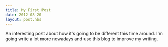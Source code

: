 ```yaml
---
title: My First Post
date: 2012-08-20
layout: post.hbs
---
```


An interesting post about how it's going to be different this time around. I'm going write a lot more nowadays and use this blog to improve my writing.

